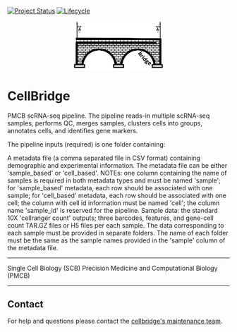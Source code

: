[![Project Status](http://www.repostatus.org/badges/latest/active.svg)](http://www.repostatus.org/#active)
[![Lifecycle](https://img.shields.io/badge/lifecycle-stable-brightgreen.svg)](https://www.tidyverse.org/lifecycle/#stable)

<p align="center" width="100%">
<img width="40%" src="./cellbridge_logo.png"> 
</p>

# CellBridge

PMCB scRNA-seq pipeline. The pipeline reads-in multiple scRNA-seq samples, performs QC, merges samples, clusters cells into groups, annotates cells, and identifies gene markers.

The pipeline inputs (required) is one folder containing:

A metadata file (a comma separated file in CSV format) containing demographic and experimental information. The metadata file can be either 'sample_based' or 'cell_based'. NOTEs: one column containing the name of samples is required in both metadata types and must be named 'sample'; for 'sample_based' metadata, each row should be associated with one sample; for 'cell_based' metadata, each row should be associated with one cell; the column with cell id information must be named 'cell'; the column name 'sample_id' is reserved for the pipeline.
Sample data: the standard 10X 'cellranger count' outputs; three barcodes, features, and gene-cell count TAR.GZ files or H5 files per each sample. The data corresponding to each sample must be provided in separate folders. The name of each folder must be the same as the sample names provided in the 'sample' column of the metadata file.

---

Single Cell Biology (SCB)
Precision Medicine and Computational Biology (PMCB) 

---

## Contact

For help and questions please contact the [cellbridge's maintenance team](mailto:nima.nouri@sanofi.com).
